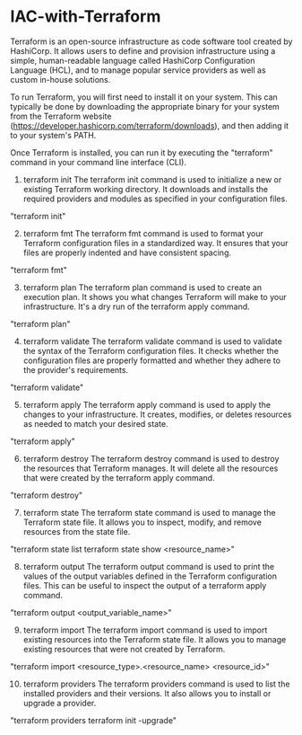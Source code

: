 # IAC-with-Terraform

Terraform is an open-source infrastructure as code software tool created by HashiCorp. It allows users to define and provision infrastructure using a simple, human-readable language called HashiCorp Configuration Language (HCL), and to manage popular service providers as well as custom in-house solutions.

To run Terraform, you will first need to install it on your system. This can typically be done by downloading the appropriate binary for your system from the Terraform website (https://developer.hashicorp.com/terraform/downloads), and then adding it to your system's PATH.

Once Terraform is installed, you can run it by executing the "terraform" command in your command line interface (CLI).

1. terraform init
The terraform init command is used to initialize a new or existing Terraform working directory. It downloads and installs the required providers and modules as specified in your configuration files.

"terraform init"

2. terraform fmt
The terraform fmt command is used to format your Terraform configuration files in a standardized way. It ensures that your files are properly indented and have consistent spacing.

"terraform fmt"

3. terraform plan
The terraform plan command is used to create an execution plan. It shows you what changes Terraform will make to your infrastructure. It's a dry run of the terraform apply command.

"terraform plan"

4. terraform validate
The terraform validate command is used to validate the syntax of the Terraform configuration files. It checks whether the configuration files are properly formatted and whether they adhere to the provider's requirements.

"terraform validate"

5. terraform apply
The terraform apply command is used to apply the changes to your infrastructure. It creates, modifies, or deletes resources as needed to match your desired state.

"terraform apply"

6. terraform destroy
The terraform destroy command is used to destroy the resources that Terraform manages. It will delete all the resources that were created by the terraform apply command.

"terraform destroy"

7. terraform state
The terraform state command is used to manage the Terraform state file. It allows you to inspect, modify, and remove resources from the state file.

"terraform state list
 terraform state show <resource_name>"

8. terraform output
The terraform output command is used to print the values of the output variables defined in the Terraform configuration files. This can be useful to inspect the output of a terraform apply command.

"terraform output <output_variable_name>"

9. terraform import
The terraform import command is used to import existing resources into the Terraform state file. It allows you to manage existing resources that were not created by Terraform.

"terraform import <resource_type>.<resource_name> <resource_id>"

10. terraform providers
The terraform providers command is used to list the installed providers and their versions. It also allows you to install or upgrade a provider.

"terraform providers
terraform init -upgrade"



